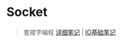 # Socket
> 套接字编程 [详细笔记](https://github.com/Kuangcp/Notes/blob/master/Java/AdvancedLearning/Socket.md) | 
[IO基础笔记](https://github.com/Kuangcp/Notes/blob/master/Java/AdvancedLearning/IO.md)

